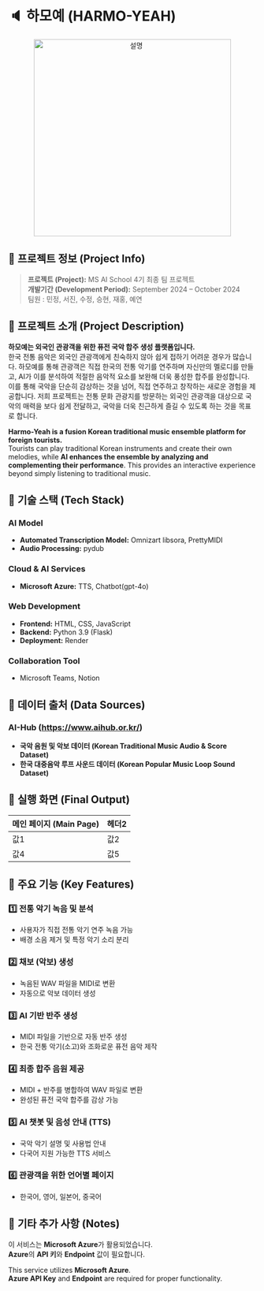 # 🔈 하모예 (HARMO-YEAH)

<div align="center">
  <img src="https://github.com/user-attachments/assets/6fb9e564-05de-431b-9946-62d84e520e85" width="400" alt="설명">
</div>


## 📌 프로젝트 정보 (Project Info)
> **프로젝트 (Project):** MS AI School 4기 최종 팀 프로젝트   
> **개발기간 (Development Period):** September 2024 – October 2024  
> 팀원 : 민정, 서진, 수정, 승현, 재홍, 예연


## 📌 프로젝트 소개 (Project Description)
**하모예는 외국인 관광객을 위한 퓨전 국악 합주 생성 플랫폼입니다.**  
한국 전통 음악은 외국인 관광객에게 친숙하지 않아 쉽게 접하기 어려운 경우가 많습니다. 하모예를 통해 관광객은 직접 한국의 전통 악기를 연주하며 자신만의 멜로디를 만들고, AI가 이를 분석하여 적절한 음악적 요소를 보완해 더욱 풍성한 합주를 완성합니다. 이를 통해 국악을 단순히 감상하는 것을 넘어, 직접 연주하고 창작하는 새로운 경험을 제공합니다. 저희 프로젝트는 전통 문화 관광지를 방문하는 외국인 관광객을 대상으로 국악의 매력을 보다 쉽게 전달하고, 국악을 더욱 친근하게 즐길 수 있도록 하는 것을 목표로 합니다.    

**Harmo-Yeah is a fusion Korean traditional music ensemble platform for foreign tourists.**  
Tourists can play traditional Korean instruments and create their own melodies, while **AI enhances the ensemble by analyzing and complementing their performance**. This provides an interactive experience beyond simply listening to traditional music.  



## 📌 기술 스택 (Tech Stack)
### AI Model 
- **Automated Transcription Model:** Omnizart libsora, PrettyMIDI 
- **Audio Processing:** pydub 

### Cloud & AI Services 
- **Microsoft Azure:** TTS, Chatbot(gpt-4o) 

### Web Development 
- **Frontend:** HTML, CSS, JavaScript 
- **Backend:** Python 3.9 (Flask) 
- **Deployment:** Render  

### Collaboration Tool
- Microsoft Teams, Notion


## 📌 데이터 출처 (Data Sources)
### AI-Hub (https://www.aihub.or.kr/) 
  - **국악 음원 및 악보 데이터 (Korean Traditional Music Audio & Score Dataset)** 
  - **한국 대중음악 루프 사운드 데이터 (Korean Popular Music Loop Sound Dataset)**  


## 📌 실행 화면 (Final Output)
| 메인 페이지 (Main Page) | 헤더2 |
|---|---|
| 값1 | 값2 |
| 값4 | 값5 |


## 📌 주요 기능 (Key Features)
### 1️⃣ 전통 악기 녹음 및 분석
- 사용자가 직접 전통 악기 연주 녹음 가능  
- 배경 소음 제거 및 특정 악기 소리 분리  

### 2️⃣ 채보 (악보) 생성
- 녹음된 WAV 파일을 MIDI로 변환  
- 자동으로 악보 데이터 생성  

### 3️⃣ AI 기반 반주 생성
- MIDI 파일을 기반으로 자동 반주 생성  
- 한국 전통 악기(소고)와 조화로운 퓨전 음악 제작  

### 4️⃣ 최종 합주 음원 제공
- MIDI + 반주를 병합하여 WAV 파일로 변환  
- 완성된 퓨전 국악 합주를 감상 가능   

### 5️⃣ AI 챗봇 및 음성 안내 (TTS)
- 국악 악기 설명 및 사용법 안내  
- 다국어 지원 가능한 TTS 서비스

### 6️⃣ 관광객을 위한 언어별 페이지
- 한국어, 영어, 일본어, 중국어


## 📌 기타 추가 사항 (Notes)
 이 서비스는 **Microsoft Azure**가 활용되었습니다.   
 **Azure**의 **API 키**와 **Endpoint** 값이 필요합니다.

 This service utilizes **Microsoft Azure**.  
 **Azure API Key** and **Endpoint** are required for proper functionality.
